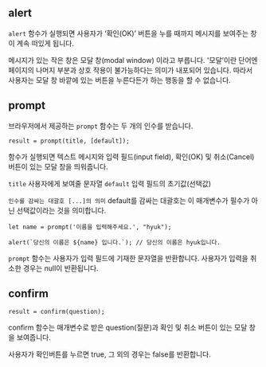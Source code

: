 ## alert

`alert` 함수가 실행되면 사용자가 ‘확인(OK)’ 버튼을 누를 때까지 메시지를 보여주는 창이 계속 떠있게 됩니다.

메시지가 있는 작은 창은 모달 창(modal window) 이라고 부릅니다. '모달’이란 단어엔 페이지의 나머지 부분과 상호 작용이 불가능하다는 의미가 내포되어 있습니다. 따라서 사용자는 모달 창 바깥에 있는 버튼을 누른다든가 하는 행동을 할 수 없습니다.

## prompt

브라우저에서 제공하는 `prompt` 함수는 두 개의 인수를 받습니다.

```
result = prompt(title, [default]);
```

함수가 실행되면 텍스트 메시지와 입력 필드(input field), 확인(OK) 및 취소(Cancel) 버튼이 있는 모달 창을 띄워줍니다.

`title`
사용자에게 보여줄 문자열
`default`
입력 필드의 초기값(선택값)

`인수를 감싸는 대괄호 [...]의 의미`
default를 감싸는 대괄호는 이 매개변수가 필수가 아닌 선택값이라는 것을 의미합니다.

```
let name = prompt('이름을 입력해주세요.', "hyuk");

alert(`당신의 이름은 ${name} 입니다.`); // 당신의 이름은 hyuk입니다.
```

`prompt` 함수는 사용자가 입력 필드에 기재한 문자열을 반환합니다. 사용자가 입력을 취소한 경우는 null이 반환됩니다.

## confirm

```
result = confirm(question);
```

confirm 함수는 매개변수로 받은 question(질문)과 확인 및 취소 버튼이 있는 모달 창을 보여줍니다.

사용자가 확인버튼를 누르면 true, 그 외의 경우는 false를 반환합니다.
